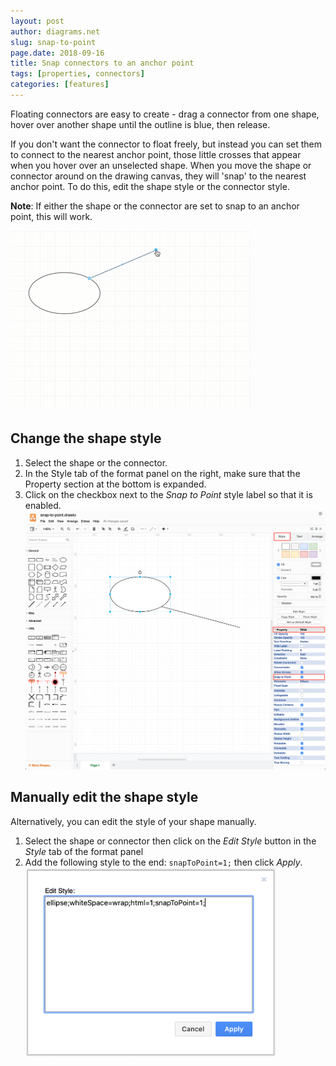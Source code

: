 ```yaml
---
layout: post
author: diagrams.net
slug: snap-to-point
page.date: 2018-09-16
title: Snap connectors to an anchor point
tags: [properties, connectors]
categories: [features]
---
```


Floating connectors are easy to create - drag a connector from one shape, hover over another shape until the outline is blue, then release.

If you don't want the connector to float freely, but instead you can set them to connect to the nearest anchor point, those little crosses that appear when you hover over an unselected shape. When you move the shape or connector around on the drawing canvas, they will 'snap' to the nearest anchor point. To do this, edit the shape style or the connector style.

**Note**: If either the shape or the connector are set to snap to an anchor point, this will work.

<img src="/assets/img/blog/snap-to-point.gif" alt="Connectors can snap to the nearest anchor point on your shape">

## Change the shape style

1. Select the shape or the connector.
2. In the Style tab of the format panel on the right, make sure that the Property section at the bottom is expanded.
3. Click on the checkbox next to the _Snap to Point_ style label so that it is enabled.
   <img src="/assets/img/blog/snap-to-point-property.png" width="600" alt="Enable the Snap to Point property in the Style tab">

## Manually edit the shape style

Alternatively, you can edit the style of your shape manually.

1. Select the shape or connector then click on the _Edit Style_ button in the _Style_ tab of the format panel
2. Add the following style to the end: ``snapToPoint=1;`` then click _Apply_.
   <img src="/assets/img/blog/edit-style-snap-to-point.png" width="400" alt="Edit the shape or connector style">
